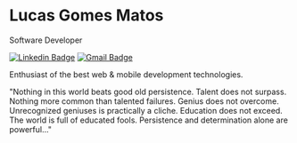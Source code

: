 # Lucas Gomes Matos

Software Developer 
 
[![Linkedin Badge](https://img.shields.io/badge/-Lucas%20Matos-00875f?style=flat-square&logo=Linkedin&logoColor=white&link=https://www.linkedin.com/in/lucasgomesmatos/)](https://www.linkedin.com/in/lucas-gomes-matos/) 
[![Gmail Badge](https://img.shields.io/badge/-lucasgomesmatosdev@gmail.com-00875f?style=flat-square&logo=Gmail&logoColor=white&link=mailto:lucasgomesmatosdev@gmail.com)](mailto:lucasgomesmatosdev@gmail.com)

Enthusiast of the best web & mobile development technologies.

"Nothing in this world beats good old persistence. Talent does not surpass. Nothing more common than talented failures. Genius does not overcome. Unrecognized geniuses is practically a cliche. Education does not exceed. The world is full of educated fools. Persistence and determination alone are powerful..."
